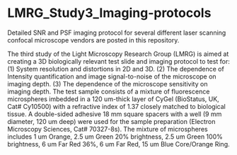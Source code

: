 # LMRG_Study3_Imaging-protocols

Detailed SNR and PSF imaging protocol for several different laser scanning confocal microscope vendors are posted in this repository.

The third study of the Light Microscopy Research Group (LMRG) is aimed at creating a 3D biologically relevant test slide and imaging protocol to test for: (1) System resolution and distortions in 2D and 3D. (2) The dependence of Intensity quantification and image signal-to-noise of the microscope on imaging depth. (3) The dependence of the microscope sensitivity on imaging depth. The test sample consists of a mixture of fluorescence microspheres imbedded in a 120 um-thick layer of CyGel (BioStatus, UK, Cat# Cy10500) with a refractive index of 1.37 closely matched to biological tissue. A double-sided adhesive 18 mm square spacers with a well (9 mm diameter, 120 um deep) were used for the sample preparation (Electron Microscopy Sciences, Cat# 70327-8s). The mixture of microspheres includes 1 um Orange, 2.5 um Green 20% brightness, 2.5 um Green 100% brightness, 6 um Far Red 36%, 6 um Far Red, 15 um Blue Core/Orange Ring.
